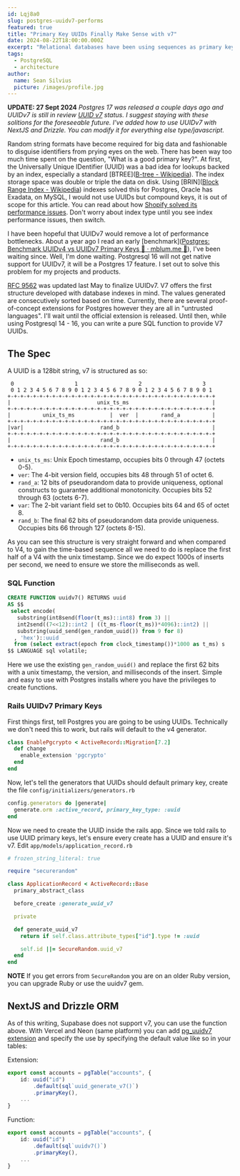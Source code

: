 ```yaml
---
id: Lqj8a0
slug: postgres-uuidv7-performs
featured: true
title: "Primary Key UUIDs Finally Make Sense with v7"
date: 2024-08-22T18:00:00.000Z
excerpt: "Relational databases have been using sequences as primary keys since dBASE and FoxPro. As our databases have become exceedingly large, and stored in multiple locations across many parts of clusters the sequential keys have become problematic."
tags:
  - PostgreSQL
  - architecture
author:
  name: Sean Silvius
  picture: /images/profile.jpg
---
```


**UPDATE: 27 Sept 2024** *Postgres 17 was released a couple days ago and UUIDv7 is still in review [UUID v7](https://commitfest.postgresql.org/47/4388/) status. I suggest staying with these solitions for the foreseeable future. I've added how to use UUIDv7 with NextJS and Drizzle. You can modify it for everything else type/javascript.*

Random string formats have become required for big data and fashionable to disguise identifiers from prying eyes on the web. There has been way too much time spent on the question, "What is a good primary key?". At first, the Universally Unique IDentifier (UUID) was a bad idea for lookups backed by an index, especially a standard [BTREE]([B-tree - Wikipedia](https://en.wikipedia.org/wiki/B-tree)). The index storage space was double or triple the data on disk. Using [BRIN]([Block Range Index - Wikipedia](https://en.wikipedia.org/wiki/Block_Range_Index)) indexes solved this for Postgres, Oracle has Exadata, on MySQL, I would not use UUIDs but compound keys, it is out of scope for this article. You can read about how [Shopify solved its performance issues]((https://shopify.engineering/how-to-introduce-composite-primary-keys-in-rails)). Don't worry about index type until you see index performance issues, then switch.

I have been hopeful that UUIDv7 would remove a lot of performance bottlenecks. About a year ago I read an early [benchmark]([Postgres: Benchmark UUIDv4 vs UUIDv7 Primary Keys 🔑 &middot; mblum.me 🥝](https://mblum.me/posts/pg-uuidv7-benchmark/)), I've been waiting since. Well, I'm done waiting. Postgresql 16 will not get native support for UUIDv7, it will be a Postgres 17 feature. I set out to solve this problem for my projects and products.

[RFC 9562](https://www.rfc-editor.org/rfc/rfc9562) was updated last May to finalize UUIDv7. V7 offers the first structure developed with database indexes in mind. The values generated are consecutively sorted based on time. Currently, there are several proof-of-concept extensions for Postgres however they are all in "untrusted languages". I'll wait until the official extension is released. Until then, while using Postgresql 14 - 16, you can write a pure SQL function to provide V7 UUIDs.

## The Spec

A UUID is a 128bit string, v7 is structured as so:

```
 0                   1                   2                   3
 0 1 2 3 4 5 6 7 8 9 0 1 2 3 4 5 6 7 8 9 0 1 2 3 4 5 6 7 8 9 0 1
+-+-+-+-+-+-+-+-+-+-+-+-+-+-+-+-+-+-+-+-+-+-+-+-+-+-+-+-+-+-+-+-+
|                           unix_ts_ms                          |
+-+-+-+-+-+-+-+-+-+-+-+-+-+-+-+-+-+-+-+-+-+-+-+-+-+-+-+-+-+-+-+-+
|          unix_ts_ms           |  ver  |       rand_a          |
+-+-+-+-+-+-+-+-+-+-+-+-+-+-+-+-+-+-+-+-+-+-+-+-+-+-+-+-+-+-+-+-+
|var|                        rand_b                             |
+-+-+-+-+-+-+-+-+-+-+-+-+-+-+-+-+-+-+-+-+-+-+-+-+-+-+-+-+-+-+-+-+
|                            rand_b                             |
+-+-+-+-+-+-+-+-+-+-+-+-+-+-+-+-+-+-+-+-+-+-+-+-+-+-+-+-+-+-+-+-+
```

- `unix_ts_ms`:
   Unix Epoch timestamp, occupies bits 0 through 47 (octets 0-5).
- `ver`:
   The 4-bit version field, occupies bits 48 through 51 of octet 6.
- `rand_a`:
   12 bits of pseudorandom data to provide uniqueness, optional constructs to guarantee additional monotonicity. Occupies bits 52 through 63 (octets 6-7).
- `var`:
   The 2-bit variant field set to 0b10. Occupies bits 64 and 65 of octet 8.
- `rand_b`:
   The final 62 bits of pseudorandom data provide uniqueness. Occupies bits 66 through 127 (octets 8-15).

As you can see this structure is very straight forward and when compared to V4, to gain the time-based sequence all we need to do is replace the first half of a V4 with the unix timestamp. Since we do expect 1000s of inserts per second, we need to ensure we store the milliseconds as well. 

### SQL Function

```sql
CREATE FUNCTION uuidv7() RETURNS uuid
AS $$
 select encode(
   substring(int8send(floor(t_ms)::int8) from 3) ||
   int2send((7<<12)::int2 | ((t_ms-floor(t_ms))*4096)::int2) ||
   substring(uuid_send(gen_random_uuid()) from 9 for 8)
  , 'hex')::uuid
  from (select extract(epoch from clock_timestamp())*1000 as t_ms) s
$$ LANGUAGE sql volatile;
```

Here we use the existing `gen_random_uuid()` and replace the first 62 bits with a unix timestamp, the version, and milliseconds of the insert. Simple and easy to use with Postgres installs where you have the privileges to create functions.

### Rails UUIDv7 Primary Keys

First things first, tell Postgres you are going to be using UUIDs. Technically we don't need this to work, but rails will default to the v4 generator. 

```ruby
class EnablePgcrypto < ActiveRecord::Migration[7.2]
  def change
    enable_extension 'pgcrypto'
  end
end
```

Now, let's tell the generators that UUIDs should default primary key, create the file `config/initializers/generators.rb`

```ruby
config.generators do |generate|
  generate.orm :active_record, primary_key_type: :uuid
end
```

Now we need to create the UUID inside the rails app. Since we told rails to use UUID primary keys, let's ensure every create has a UUID and ensure it's v7. Edit `app/models/application_record.rb`

```ruby
# frozen_string_literal: true

require "securerandom"

class ApplicationRecord < ActiveRecord::Base
  primary_abstract_class

  before_create :generate_uuid_v7

  private

  def generate_uuid_v7
    return if self.class.attribute_types["id"].type != :uuid

    self.id ||= SecureRandom.uuid_v7
  end
end
```

**NOTE** If you get errors from `SecureRandom` you are on an older Ruby version, you can upgrade Ruby or use the uuidv7 gem.



## NextJS and Drizzle ORM

As of this writing, Supabase does not support v7, you can use the function above. With Vercel and Neon (same platform) you can add [pg_uuidv7 extension](https://github.com/fboulnois/pg_uuidv7) and specify the use by specifying the default value like so in your tables: 



Extension:

```typescript
export const accounts = pgTable("accounts", {
    id: uuid("id")
        .default(sql`uuid_generate_v7()`)
        .primaryKey(),
    ...
}
```



Function:

```typescript
export const accounts = pgTable("accounts", {
    id: uuid("id")
        .default(sql`uuidv7()`)
        .primaryKey(),
    ...
}
```
